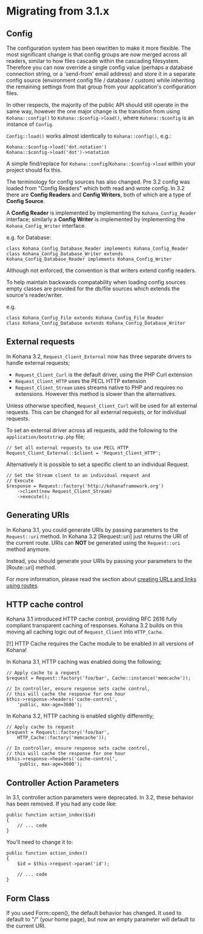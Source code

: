 # Migrating from 3.1.x

## Config

The configuration system has been rewritten to make it more flexible. The most significant change is that config groups are now merged across all readers, similar to how files cascade within the cascading filesystem. Therefore you can now override a single config value (perhaps a database connection string, or a 'send-from' email address) and store it in a separate config source (environment config file / database / custom) while inheriting the remaining settings from that group from your application's configuration files.

In other respects, the majority of the public API should still operate in the same way, however the one major change is the transition from using `Kohana::config()` to `Kohana::$config->load()`, where `Kohana::$config` is an instance of `Config`.

`Config::load()` works almost identically to `Kohana::config()`, e.g.:

	Kohana::$config->load('dot.notation')
	Kohana::$config->load('dot')->notation

A simple find/replace for `Kohana::config`/`Kohana::$config->load` within your project should fix this.

The terminology for config sources has also changed.  Pre 3.2 config was loaded from "Config Readers" which both
read and wrote config.  In 3.2 there are **Config Readers** and **Config Writers**, both of which are a type of 
**Config Source**.

A **Config Reader** is implemented by implementing the `Kohana_Config_Reader` interface; similarly a **Config Writer**
is implemented by implementing the `Kohana_Config_Writer` interface.

e.g. for Database:

	class Kohana_Config_Database_Reader implements Kohana_Config_Reader
	class Kohana_Config_Database_Writer extends Kohana_Config_Database_Reader implements Kohana_Config_Writer

Although not enforced, the convention is that writers extend config readers.

To help maintain backwards compatability when loading config sources empty classes are provided for the db/file sources
which extends the source's reader/writer.

e.g.

	class Kohana_Config_File extends Kohana_Config_File_Reader
	class Kohana_Config_Database extends Kohana_Config_Database_Writer

## External requests

In Kohana 3.2, `Request_Client_External` now has three separate drivers to handle external requests;

 - `Request_Client_Curl` is the default driver, using the PHP Curl extension
 - `Request_Client_HTTP` uses the PECL HTTP extension
 - `Request_Client_Stream` uses streams native to PHP and requires no extensions. However this method is slower than the alternatives.

Unless otherwise specified, `Request_Client_Curl` will be used for all external requests. This can be changed for all external requests, or for individual requests.

To set an external driver across all requests, add the following to the `application/bootstrap.php` file;

    // Set all external requests to use PECL HTTP
    Request_Client_External::$client = 'Request_Client_HTTP';

Alternatively it is possible to set a specific client to an individual Request.

    // Set the Stream client to an individual request and
    // Execute
    $response = Request::factory('http://kohanaframework.org')
        ->client(new Request_Client_Stream)
        ->execute();

## Generating URIs

In Kohana 3.1, you could generate URIs by passing parameters to the `Request::uri` method. In Kohana 3.2 [Request::uri]
just returns the URI of the current route. URIs can **NOT** be generated using the `Request::uri` method anymore.

Instead, you should generate your URIs by passing your parameters to the [Route::uri] method.

For more information, please read the section about [creating URLs and links using routes](routing#creating-urls-and-links-using-routes).

## HTTP cache control

Kohana 3.1 introduced HTTP cache control, providing RFC 2616 fully compliant transparent caching of responses. Kohana 3.2 builds on this moving all caching logic out of `Request_Client` into `HTTP_Cache`.

[!!] HTTP Cache requires the Cache module to be enabled in all versions of Kohana!

In Kohana 3.1, HTTP caching was enabled doing the following;

    // Apply cache to a request
    $request = Request::factory('foo/bar', Cache::instance('memcache'));

    // In controller, ensure response sets cache control,
    // this will cache the response for one hour
    $this->response->headers('cache-control', 
        'public, max-age=3600');

In Kohana 3.2, HTTP caching is enabled slightly differently;

    // Apply cache to request
    $request = Request::factory('foo/bar',
        HTTP_Cache::factory('memcache'));

    // In controller, ensure response sets cache control,
    // this will cache the response for one hour
    $this->response->headers('cache-control', 
        'public, max-age=3600');

## Controller Action Parameters

In 3.1, controller action parameters were deprecated. In 3.2, these behavior has been removed. If you had any code like:

	public function action_index($id)
	{
		// ... code
	}

You'll need to change it to:

	public function action_index()
	{
		$id = $this->request->param('id');

		// ... code
	}

## Form Class

If you used Form::open(), the default behavior has changed. It used to default to "/" (your home page), but now an empty parameter will default to the current URI.